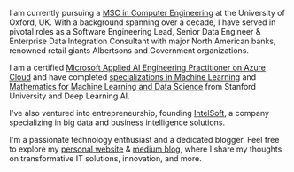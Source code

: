 I am currently pursuing a [MSC in Computer Engineering](https://www.ox.ac.uk/admissions/graduate/courses/msc-software-engineering) at the University of Oxford, UK. With a background spanning over a decade, I have served in pivotal roles as a Software Engineering Lead, Senior Data Engineer & Enterprise Data Integration Consultant with major North American banks, renowned retail giants Albertsons and Government organizations.

I am a certified [Microsoft Applied AI Engineering Practitioner on Azure Cloud](https://learn.microsoft.com/api/credentials/share/en-us/GurpartapSingh-5490/69A18CDE02E48F54?sharingId=A4A35DC5E5B5F9F6) and have completed [specializations in Machine Learning](https://www.coursera.org/account/accomplishments/certificate/) and [Mathematics for Machine Learning and Data Science](https://coursera.org/share/667eb8e180ea744cc543269a96794b6e) from Stanford University and Deep Learning AI.

I've also ventured into entrepreneurship, founding [IntelSoft](https://intelsoft.ca/), a company specializing in big data and business intelligence solutions.

I'm a passionate technology enthusiast and a dedicated blogger. Feel free to explore my [personal website](https://thisisgarrysingh.com/) & [medium blog](https://medium.com/@thisisgarrysingh), where I share my thoughts on transformative IT solutions, innovation, and more.
